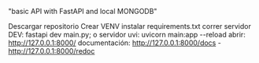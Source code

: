 "basic API with FastAPI and local MONGODB"

Descargar repositorio
Crear VENV
instalar requirements.txt
correr servidor DEV: fastapi dev main.py; o servidor uvi: uvicorn main:app --reload
abrir: http://127.0.0.1:8000/
documentación: http://127.0.0.1:8000/docs - http://127.0.0.1:8000/redoc